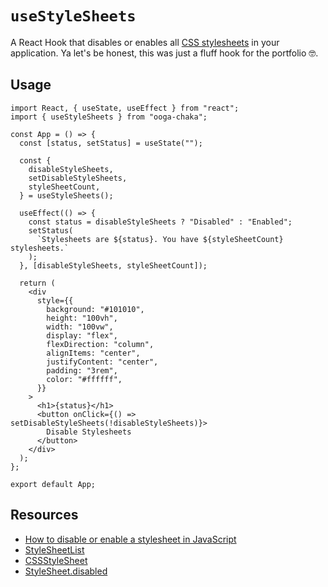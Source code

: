 # `useStyleSheets`

A React Hook that disables or enables all [CSS stylesheets](https://developer.mozilla.org/en-US/docs/Web/API/CSSStyleSheet) in your application. Ya let's be honest, this was just a fluff hook for the portfolio 🤓.

## Usage

```tsx
import React, { useState, useEffect } from "react";
import { useStyleSheets } from "ooga-chaka";

const App = () => {
  const [status, setStatus] = useState("");

  const {
    disableStyleSheets,
    setDisableStyleSheets,
    styleSheetCount,
  } = useStyleSheets();

  useEffect(() => {
    const status = disableStyleSheets ? "Disabled" : "Enabled";
    setStatus(
      `Stylesheets are ${status}. You have ${styleSheetCount} stylesheets.`
    );
  }, [disableStyleSheets, styleSheetCount]);

  return (
    <div
      style={{
        background: "#101010",
        height: "100vh",
        width: "100vw",
        display: "flex",
        flexDirection: "column",
        alignItems: "center",
        justifyContent: "center",
        padding: "3rem",
        color: "#ffffff",
      }}
    >
      <h1>{status}</h1>
      <button onClick={() => setDisableStyleSheets(!disableStyleSheets)}>
        Disable Stylesheets
      </button>
    </div>
  );
};

export default App;
```

## Resources

- [How to disable or enable a stylesheet in JavaScript](https://guides.codechewing.com/js/disable-enable-stylesheet-javascript)
- [StyleSheetList](https://developer.mozilla.org/en-US/docs/Web/API/StyleSheetList)
- [CSSStyleSheet](https://developer.mozilla.org/en-US/docs/Web/API/CSSStyleSheet)
- [StyleSheet.disabled](https://developer.mozilla.org/en-US/docs/Web/API/StyleSheet/disabled)
